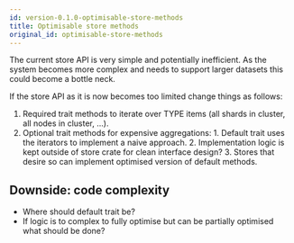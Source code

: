 ```yaml
---
id: version-0.1.0-optimisable-store-methods
title: Optimisable store methods
original_id: optimisable-store-methods
---
```


The current store API is very simple and potentially inefficient.
As the system becomes more complex and needs to support larger datasets this could become a bottle neck.

If the store API as it is now becomes too limited change things as follows:

  1. Required trait methods to iterate over TYPE items (all shards in cluster, all nodes in cluster, ...).
  2. Optional trait methods for expensive aggregations:
    1. Default trait uses the iterators to implement a naive approach.
    2. Implementation logic is kept outside of store crate for clean interface design?
    3. Stores that desire so can implement optimised version of default methods.

## Downside: code complexity

  * Where should default trait be?
  * If logic is to complex to fully optimise but can be partially optimised what should be done?
